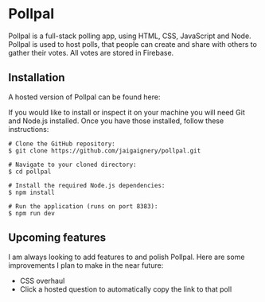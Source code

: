 # Pollpal

Pollpal is a full-stack polling app, using HTML, CSS, JavaScript and Node. Pollpal is used to host polls, that people can create and share with others to gather their votes. All votes are stored in Firebase.

## Installation

A hosted version of Pollpal can be found here:

If you would like to install or inspect it on your machine you will need Git and Node.js installed.
Once you have those installed, follow these instructions:

```
# Clone the GitHub repository:
$ git clone https://github.com/jaigaignery/pollpal.git

# Navigate to your cloned directory:
$ cd pollpal

# Install the required Node.js dependencies:
$ npm install

# Run the application (runs on port 8383):
$ npm run dev
```

## Upcoming features

I am always looking to add features to and polish Pollpal. Here are some improvements I plan to make in the near future:

- CSS overhaul
- Click a hosted question to automatically copy the link to that poll
